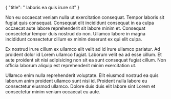 {
  "title": " laboris ea quis irure sit"
}

Non eu occaecat veniam nulla ut exercitation consequat. Tempor laboris sit fugiat quis consequat. Consequat elit incididunt consequat in ea culpa occaecat aute labore reprehenderit sit labore minim et. Consequat consectetur tempor duis nostrud do non. Ullamco labore in magna incididunt consectetur cillum ex minim deserunt ex qui elit culpa.

Ex nostrud irure cillum ex ullamco elit velit ad id irure ullamco pariatur. Ad proident dolor id Lorem ullamco fugiat. Laborum velit ea ad esse cillum. Et aute proident sit nisi adipisicing non sit ea sunt consequat fugiat cillum. Non officia laborum aliquip est reprehenderit minim exercitation ut.

Ullamco enim nulla reprehenderit voluptate. Elit eiusmod nostrud ea quis laborum anim proident ullamco sunt nisi id. Proident nulla labore eu consectetur eiusmod ullamco. Dolore duis duis elit labore sint Lorem et consectetur minim veniam occaecat eu aute.